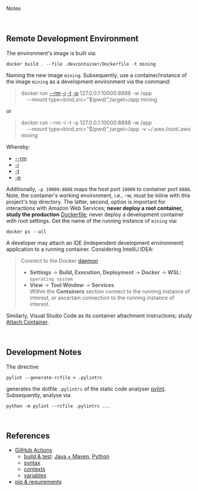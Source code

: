 <br>

Notes

<br>

## Remote Development Environment

The environment's image is built via:

```shell
docker build . --file .devcontainer/Dockerfile -t mining
```

Naming the new image `mining`.  Subsequently, use a container/instance of the image `mining` as a 
development environment via the command:

> docker run [--rm](https://docs.docker.com/engine/reference/commandline/run/#:~:text=a%20container%20exits-,%2D%2Drm,-Automatically%20remove%20the) [-i](https://docs.docker.com/engine/reference/commandline/run/#:~:text=and%20reaps%20processes-,%2D%2Dinteractive,-%2C%20%2Di) [-t](https://docs.docker.com/get-started/02_our_app/#:~:text=Finally%2C%20the-,%2Dt,-flag%20tags%20your) [-p](https://docs.docker.com/engine/reference/commandline/run/#:~:text=%2D%2Dpublish%20%2C-,%2Dp,-Publish%20a%20container%E2%80%99s) 127.0.0.1:10000:8888 -w /app \
> &nbsp; &nbsp; --mount type=bind,src="$(pwd)",target=/app mining

or

> docker run --rm -i -t -p 127.0.0.1:10000:8888 -w /app \
> &nbsp; &nbsp; --mount type=bind,src="$(pwd)",target=/app -v ~/.aws:/root/.aws mining


Whereby:

* [--rm](https://docs.docker.com/engine/reference/commandline/run/#:~:text=a%20container%20exits-,%2D%2Drm,-Automatically%20remove%20the) 
* [-i](https://docs.docker.com/engine/reference/commandline/run/#:~:text=and%20reaps%20processes-,%2D%2Dinteractive,-%2C%20%2Di) 
* [-t](https://docs.docker.com/get-started/02_our_app/#:~:text=Finally%2C%20the-,%2Dt,-flag%20tags%20your) 
* [-p](https://docs.docker.com/engine/reference/commandline/run/#:~:text=%2D%2Dpublish%20%2C-,%2Dp,-Publish%20a%20container%E2%80%99s) 


Additionally, `-p 10000:8888` maps the host port `10000` to container port `8888`.  Note, the container's working environment,
i.e., -w, must be inline with this project's top directory.  The latter, second, option is important for interactions 
with Amazon Web Services; **never deploy a root container, study the production** [Dockerfile](/Dockerfile); never deploy a development container with root settings.  Get the name of the running instance of `mining` via:

```shell
docker ps --all
```

A developer may attach an IDE (independent development environment) application to a running container.  Considering 
IntelliJ IDEA:

> Connect to the Docker [daemon](https://www.jetbrains.com/help/idea/docker.html#connect_to_docker)
> * **Settings** $\rightarrow$ **Build, Execution, Deployment** $\rightarrow$ **Docker** $\rightarrow$ **WSL:** `operating system`
> * **View** $\rightarrow$ **Tool Window** $\rightarrow$ **Services** <br>Within the **Containers** section connect to the running instance of interest, or ascertain connection to the running instance of interest.

Similarly, Visual Studio Code as its container attachment instructions; study [Attach Container](https://code.visualstudio.com/docs/devcontainers/attach-container).

<br>


## Development Notes

The directive

```shell
pylint --generate-rcfile > .pylintrc
```

generates the dotfile `.pylintrc` of the static code analyser [pylint](https://pylint.pycqa.org/en/latest/user_guide/checkers/features.html).  Subsequently, analyse via

```shell
python -m pylint --rcfile .pylintrc ...
```

<br>

## References

* [GitHub Actions](https://docs.github.com/en/actions)
    * [build & test](https://docs.github.com/en/actions/automating-builds-and-tests/about-continuous-integration): [Java + Maven](https://docs.github.com/en/actions/automating-builds-and-tests/building-and-testing-java-with-maven), [Python](https://docs.github.com/en/actions/automating-builds-and-tests/building-and-testing-python)
    * [syntax](https://docs.github.com/en/actions/using-workflows/workflow-syntax-for-github-actions)
    * [contexts](https://docs.github.com/en/actions/learn-github-actions/contexts)
    * [variables](https://docs.github.com/en/actions/learn-github-actions/variables)
* [pip & requirements](https://pip.pypa.io/en/stable/reference/requirements-file-format/)

<br>
<br>

<br>
<br>

<br>
<br>

<br>
<br>